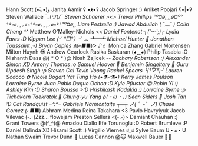 Hann Scott (•̀ᴗ•́)و
Janita Aamir ʕ •ᴥ•ʔ
Jacob Springer :)
Aniket Poojari ʕ•|•ʔ
Steven Wallace ¯\_(ツ)_/¯ 
Steven Schaerer ><>
Trevor Phillips °º¤ø,¸¸,ø¤º°`°º¤ø,¸,ø¤°º¤ø,¸¸,ø¤º°`°º¤ø,¸
Liam Pestrella :)
Jawad Abdullah ( ˘︹˘ )
Colin Cheng ^_^
Matthew O'Malley-Nichols <_<
Daniel Fontenot ┐(‘～`;)┌
Lydia Fares :D
Kippen Lee (╯°□°）╯︵ ┻━┻ 
Michael Hunter 🍕
Jonathan Toussaint ;-)
Bryan Caples ᕕ(⌐■_■)ᕗ ♪♬
Monica Zhang
Gabriel Mortensen
Milton Huynh 😎
Andrew Cearlock
Rasika Baskaran (◕‿◕)
Philip Tasabia :O
Nishanth Dass @( * O * )@
Noah Zajicek -_-
Zachary Robertson :)
Alexander Simon XD
Antony Thomas :o
Samuel Hoover 🔮
Benjamin Singeltary 👻
Guru Updesh Singh :p
Steven Cai
Tevin Voong
Rachel Spears ╰(*°▽°*)╯
Lauren Scacco ✿
Nicole Bogart
Yat Tung Ho (•⚗৺⚗•)
Kerry James Poulson
Lorraine Byrne
Juan Pablo Duque Ochoa :D
Kyle Pfiuster 😊
Robin Yi :)
Ashley Kim :D
Sharon Bousso >:D
Hrishikash Kadakia :)
Lorraine Byrne :p
Tichakorn Taekratok 🙏
Chung-yu Yang ρ(・ω・、)
Sean Siders 🫠
Josh Tan :D
Cat Randquist =^.^=
Gabriele Narmontaite ┬─┬ ノ( ゜-゜ノ)
Chase Gomez (⌐■_■)
Abhram Medina
Reina Takahara <3
Pavlo Havrylyuk
Jacob Vilevac (-.-)Zzz...
flowejam
Preston Sellers <(-.-)>
Damiant Chauhan :)
Grant Towers @(^_^)@
Amadou Diallo
Efe Torunoglu :D
Robert Brumleve :P
Daniel Dalinda XD
Hisami Scott :)
Virgilio Viernes ಠ_ಠ
Sylve Baum U・ﻌ・U
Nathan Swaim
Trevor Dunn 🦖
Lucas Cannon  😱🙀
Maxwell Bauer 👨‍💻